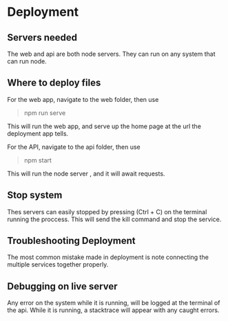 # Deployment
## Servers needed
The web and api are both node servers. They can run on any system that can run node. 

## Where to deploy files
For the web app, navigate to the web folder, then use <br>
>npm run serve<br>

This will run the web app, and serve up the home page at the url the deployment app tells.

For the API, navigate to the api folder, then use <br>
>npm start<br>

This will run the node server , and it will await requests.


## Stop system
Thes servers can easily stopped by pressing (Ctrl + C) on the terminal running the proccess. This will send the kill command and stop the service.

## Troubleshooting Deployment
The most common mistake made in deployment is note connecting the multiple services together properly. 

## Debugging on live server
Any error on the system while it is running, will be logged at the terminal of the api. While it is running, a stacktrace will appear with any caught errors.